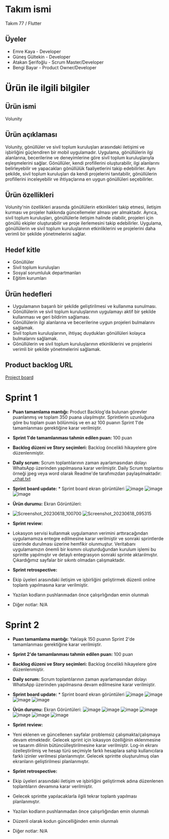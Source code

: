# Takım ismi
Takım 77 / Flutter

## Üyeler
* Emre Kaya - Developer
* Güneş Gültekin - Developer
* Atakan Şerifoğlu - Scrum Master/Developer
* Bengi Bayar - Product Owner/Developer

# Ürün ile ilgili bilgiler
## Ürün ismi
Volunity

## Ürün açıklaması
Volunity, gönüllüler ve sivil toplum kuruluşları arasındaki iletişimi ve işbirliğini güçlendiren bir mobil uygulamadır. Uygulama, gönüllülerin ilgi alanlarına, becerilerine ve deneyimlerine göre sivil toplum kuruluşlarıyla eşleşmelerini sağlar. Gönüllüler, kendi profillerini oluşturabilir, ilgi alanlarını belirleyebilir ve yapacakları gönüllülük faaliyetlerini takip edebilirler. Aynı şekilde, sivil toplum kuruluşları da kendi projelerini tanıtabilir, gönüllülerin profillerini inceleyebilir ve ihtiyaçlarına en uygun gönüllüleri seçebilirler.

## Ürün özellikleri
Volunity'nin özellikleri arasında gönüllülerin etkinlikleri takip etmesi, iletişim kurması ve projeler hakkında güncellemeler alması yer almaktadır. Ayrıca, sivil toplum kuruluşları, gönüllülerle iletişim halinde olabilir, projeleri için gönüllü ekipler oluşturabilir ve proje ilerlemesini takip edebilirler. Uygulama, gönüllülerin ve sivil toplum kuruluşlarının etkinliklerini ve projelerini daha verimli bir şekilde yönetmelerini sağlar.

## Hedef kitle
* Gönüllüler
* Sivil toplum kuruluşları
* Sosyal sorumluluk departmanları
* Eğitim kurumları

## Ürün hedefleri
* Uygulamanın başarılı bir şekilde geliştirilmesi ve kullanıma sunulması.
* Gönüllülerin ve sivil toplum kuruluşlarının uygulamayı aktif bir şekilde kullanması ve geri bildirim sağlaması.
* Gönüllülerin ilgi alanlarına ve becerilerine uygun projeleri bulmalarını sağlamak.
* Sivil toplum kuruluşlarının, ihtiyaç duydukları gönüllüleri kolayca bulmalarını sağlamak.
* Gönüllülerin ve sivil toplum kuruluşlarının etkinliklerini ve projelerini verimli bir şekilde yönetmelerini sağlamak.

## Product backlog URL
[Project board](https://trello.com/b/SOwDc9eu/project-management)

# Sprint 1
* **Puan tamamlama mantığı:** Product Backlog'da bulunan görevler puanlanmış ve toplam 350 puana ulaşılmıştır. Sprintlerin uzunluğuna göre bu toplam puan bölünmüş ve en az 100 puanın Sprint 1'de tamamlanması gerektiğine karar verilmiştir.
* **Sprint 1'de tamamlanması tahmin edilen puan:** 100 puan
* **Backlog düzeni ve Story seçimleri:** Backlog öncelikli hikayelere göre düzenlenmiştir.
* **Daily scrum:** Scrum toplantılarının zaman ayarlamasından dolayı WhatsApp üzerinden yapılmasına karar verilmiştir. Daily Scrum toplantısı örneği jpeg veya word olarak Readme'de tarafımızdan paylaşılmaktadır: [_chat.txt](https://github.com/atakanserifoglu/Volunity/files/11758183/_chat.txt)
* **Sprint board update:** * Sprint board ekran görüntüleri
![image](https://github.com/atakanserifoglu/Volunity/assets/136193961/7ff35d4f-deb4-4fa7-9f36-c7c1a909d70e)
![image](https://github.com/atakanserifoglu/Volunity/assets/136193961/5885f108-7895-4be0-9999-cfd76dfebc45)
![image](https://github.com/atakanserifoglu/Volunity/assets/136193961/74b14707-3e68-4ac7-914c-2bb8e24acd10)
* **Ürün durumu:** Ekran Görüntüleri:
* ![Screenshot_20230618_100700](https://github.com/atakanserifoglu/Volunity/assets/91365460/a6da0cfa-6cfc-423e-b12d-4685f487efd2)
![Screenshot_20230618_095315](https://github.com/atakanserifoglu/Volunity/assets/91365460/e187bf42-320c-444a-b365-dd0b503d3a97)

* **Sprint review:**
* Lokasyon servisi kullanmak uygulamanın verimini arttıracağından uygulamamıza entegre edilmesine karar verilmiştir ve sonraki sprintlerde üzerinde durulması üzerine hemfikir olunmuştur. Veritabanı uygulamamızın önemli bir kısmını oluşturduğundan kurulum işlemi bu sprintte yapılmıştır ve detaylı entegrasyon sonraki sprinte aktarılmıştır. Çıkardığımız sayfalar bir sıkıntı olmadan çalışmaktadır.
  
* **Sprint retrospective:**
*  Ekip üyeleri arasındaki iletişim ve işbirliğini geliştirmek düzenli online toplantı yapılmasına karar verilmiştir.
*  Yazılan kodların pushlanmadan önce çalışırlığından emin olunmalı
* Diğer notlar: N/A
  
# Sprint 2
* **Puan tamamlama mantığı:** Yaklaşık 150 puanın Sprint 2'de tamamlanması gerektiğine karar verilmiştir.
* **Sprint 2'de tamamlanması tahmin edilen puan:** 100 puan
* **Backlog düzeni ve Story seçimleri:** Backlog öncelikli hikayelere göre düzenlenmiştir.
* **Daily scrum:** Scrum toplantılarının zaman ayarlamasından dolayı WhatsApp üzerinden yapılmasına devam edilmesine karar verilmiştir.
* **Sprint board update:** * Sprint board ekran görüntüleri
![image](https://github.com/atakanserifoglu/Volunity/assets/136193961/a5d2c710-ab51-4014-b410-81b762ae88f4)
![image](https://github.com/atakanserifoglu/Volunity/assets/136193961/7c91364a-8a67-4989-9673-217339056c1e)
![image](https://github.com/atakanserifoglu/Volunity/assets/136193961/ad4f724b-f423-4508-a8cd-2380143564d9)
![image](https://github.com/atakanserifoglu/Volunity/assets/136193961/071e8e1e-6573-429b-bc2c-9fb4043478e2)

* **Ürün durumu:** Ekran Görüntüleri:
![image](https://github.com/atakanserifoglu/Volunity/assets/136193961/78f4eb8f-7da1-491e-99ee-5da91d488dc0)
![image](https://github.com/atakanserifoglu/Volunity/assets/136193961/f3ac49f6-779d-447c-8fa6-1c5ece958f94)
![image](https://github.com/atakanserifoglu/Volunity/assets/136193961/01fffd4e-98d8-499d-a9a3-5e023c109d14)
![image](https://github.com/atakanserifoglu/Volunity/assets/136193961/cfb7991b-3ae4-4934-81c0-4a30084bda64)
![image](https://github.com/atakanserifoglu/Volunity/assets/136193961/dc4e320d-5bb7-4b3a-8aa9-959804620602)
![image](https://github.com/atakanserifoglu/Volunity/assets/136193961/7721d119-9746-43a8-9cbc-e077816f4e0f)
![image](https://github.com/atakanserifoglu/Volunity/assets/136193961/fb3a0520-e038-4b25-9b3f-f7d5485a9f39)

* **Sprint review:**
* Yeni eklenen ve güncellenen sayfalar problemsiz çalışmakta/çalışmaya devam etmektedir. Gelecek sprint için lokasyon özelliğinin eklenmesine ve tasarım dilinin bütüncülleştirilmesine karar verilmiştir. Log-in ekranı özelleştirilmiş ve hesap türü seçimiyle farklı hesaplara sahip kullanıcılara farklı izinler verilmesi planlanmıştır. Gelecek sprintte oluşturulmuş olan ekranların geliştirilmesi planlanmıştır.
  
* **Sprint retrospective:**
*  Ekip üyeleri arasındaki iletişim ve işbirliğini geliştirmek adına düzenlenen toplantıların devamına karar verilmiştir.
*  Gelecek sprintte yapılacaklarla ilgili tekrar toplantı yapılması planlanmıştır.
*  Yazılan kodların pushlanmadan önce çalışırlığından emin olunmalı
*  Düzenli olarak kodun güncelliğinden emin olunmalı
  
* Diğer notlar: N/A
